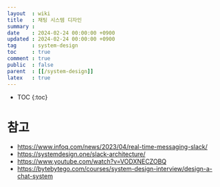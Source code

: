 ```yaml
---
layout  : wiki
title   : 채팅 시스템 디자인
summary :
date    : 2024-02-24 00:00:00 +0900
updated : 2024-02-24 00:00:00 +0900
tag     : system-design
toc     : true
comment : true
public  : false
parent  : [[/system-design]]
latex   : true
---
```

* TOC
{:toc}

# 참고

- https://www.infoq.com/news/2023/04/real-time-messaging-slack/
- https://systemdesign.one/slack-architecture/
- https://www.youtube.com/watch?v=VODXNECZOBQ
- https://bytebytego.com/courses/system-design-interview/design-a-chat-system